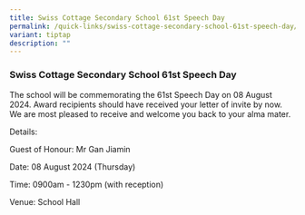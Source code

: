 ```yaml
---
title: Swiss Cottage Secondary School 61st Speech Day
permalink: /quick-links/swiss-cottage-secondary-school-61st-speech-day/
variant: tiptap
description: ""
---
```

<p></p>
<h3>Swiss Cottage Secondary School 61st Speech Day</h3>
<p></p>
<p>The school will be commemorating the 61st Speech Day on 08 August 2024.
Award recipients should have received your letter of invite by now. We
are most pleased to receive and welcome you back to your alma mater.</p>
<p>Details:</p>
<p>Guest of Honour: Mr Gan Jiamin</p>
<p>Date: 08 August 2024 (Thursday)</p>
<p>Time: 0900am - 1230pm (with reception)</p>
<p>Venue: School Hall</p>